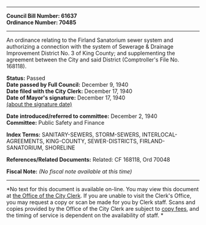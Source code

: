 * * * * *  
  
**Council Bill Number: [](#h0)[](#h2)61637**   
**Ordinance Number: 70485**  
  
* * * * *  
  
An ordinance relating to the Firland Sanatorium sewer system and authorizing a connection with the system of Sewerage & Drainage Improvement District No. 3 of King County; and supplementing the agreement between the City and said District (Comptroller's File No. 168118).  
  
**Status:** Passed   
**Date passed by Full Council:** December 9, 1940   
**Date filed with the City Clerk:** December 17, 1940   
**Date of Mayor's signature:** December 17, 1940   
[(about the signature date)](/~public/approvaldate.htm)   
  
  
**Date introduced/referred to committee:** December 2, 1940   
**Committee:** Public Safety and Finance   
  
**Index Terms:** SANITARY-SEWERS, STORM-SEWERS, INTERLOCAL-AGREEMENTS, KING-COUNTY, SEWER-DISTRICTS, FIRLAND-SANATORIUM, SHORELINE  
  
**References/Related Documents:** Related: CF 168118, Ord 70048  
  
**Fiscal Note:** *(No fiscal note available at this time)*  
  
* * * * *  
  
*No text for this document is available on-line. You may view this document at [the Office of the City Clerk](http://www.seattle.gov/leg/clerk/contactUs.htm). If you are unable to visit the Clerk's Office, you may request a copy or scan be made for you by Clerk staff. Scans and copies provided by the Office of the City Clerk are subject to [copy fees](http://clerk.seattle.gov/~public/clerkfees.htm), and the timing of service is dependent on the availability of staff. *  
  
  
